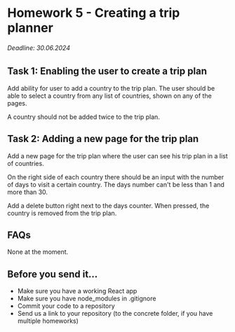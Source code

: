# Homework 5 - Creating a trip planner

###### Deadline: 30.06.2024

## Task 1: Enabling the user to create a trip plan

Add ability for user to add a country to the trip plan. The user should be able to select a country from any list of countries, shown on any of the pages.

A country should not be added twice to the trip plan.

## Task 2: Adding a new page for the trip plan

Add a new page for the trip plan where the user can see his trip plan in a list of countries.

On the right side of each country there should be an input with the number of days to visit a certain country. The days number can't be less than 1 and more than 30.

Add a delete button right next to the days counter. When pressed, the country is removed from the trip plan.

## FAQs

None at the moment.

## Before you send it...

- Make sure you have a working React app
- Make sure you have node_modules in .gitignore
- Commit your code to a repository
- Send us a link to your repository (to the concrete folder, if you have multiple homeworks)
